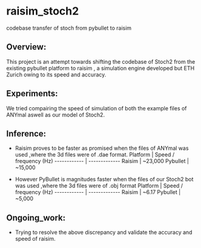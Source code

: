 # raisim_stoch2
codebase transfer of stoch from pybullet to raisim

## Overview:
This project is an attempt towards shifting the codebase of Stoch2 from the existing pybullet platform to raisim , a simulation engine developed but ETH Zurich owing to its speed and accuracy.

## Experiments:
We tried compairing the speed of simulation of both the example files of ANYmal aswell as our model of Stoch2.

## Inference:
* Raisim proves to be faster as promised when the files of ANYmal was used ,where the 3d files were of     .dae format.
Platform | Speed / frequency (Hz)
------------ | -------------
Raisim | ~23,000
Pybullet | ~15,000

* However PyBullet is magnitudes faster when the files of our Stoch2 bot was used ,where the 3d files were of .obj format
Platform | Speed / frequency (Hz)
------------ | -------------
Raisim | ~6.17
Pybullet | ~5,000

## Ongoing_work:
* Trying to resolve the above discrepancy and validate the accuracy and speed of raisim.
